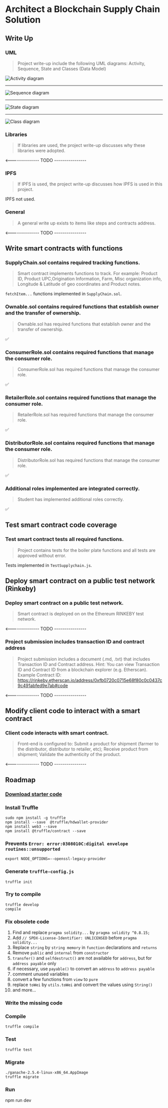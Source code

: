 # Architect a Blockchain Supply Chain Solution

## Write Up

### UML

> Project write-up include the following UML diagrams: Activity, Sequence, State and Classes (Data Model)

![Activity diagram](https://github.com/marceljm/supply-chain-dapp/blob/main/uml/activity.png)

---

![Sequence diagram](https://github.com/marceljm/supply-chain-dapp/blob/main/uml/sequence.png)

---

![State diagram](https://github.com/marceljm/supply-chain-dapp/blob/main/uml/state.png)

---

![Class diagram](https://github.com/marceljm/supply-chain-dapp/blob/main/uml/class.png)

### Libraries

> If libraries are used, the project write-up discusses why these libraries were adopted.

<-------------- TODO ----------------

### IPFS

> If IPFS is used, the project write-up discusses how IPFS is used in this project.

IPFS not used.

### General

> A general write up exists to items like steps and contracts address. 

<-------------- TODO ----------------

## Write smart contracts with functions

### SupplyChain.sol contains required tracking functions.

> Smart contract implements functions to track. For example: Product ID, Product UPC,Origination Information, Farm, Misc organization info, Longitude & Latitude of geo coordinates and Product notes.

`fetchItem...` functions implemented in `SupplyChain.sol`.

### Ownable.sol contains required functions that establish owner and the transfer of ownership.

> Ownable.sol has required functions that establish owner and the transfer of ownership.

:white_check_mark:

### ConsumerRole.sol contains required functions that manage the consumer role.

> ConsumerRole.sol has required functions that manage the consumer role.

:white_check_mark:

### RetailerRole.sol contains required functions that manage the consumer role.

> RetailerRole.sol has required functions that manage the consumer role.

:white_check_mark:

### DistributorRole.sol contains required functions that manage the consumer role.

> DistributorRole.sol has required functions that manage the consumer role.

:white_check_mark:

### Additional roles implemented are integrated correctly. 

> Student has implemented additional roles correctly. 

:white_check_mark:

## Test smart contract code coverage

### Test smart contract tests all required functions.

> Project contains tests for the boiler plate functions and all tests are approved without error.

Tests implemented in `TestSupplychain.js`.

## Deploy smart contract on a public test network (Rinkeby)

### Deploy smart contract on a public test network.

> Smart contract is deployed on on the Ethereum RINKEBY test network.

<-------------- TODO ----------------

### Project submission includes transaction ID and contract address

> Project submission includes a document (.md, .txt) that includes Transaction ID and Contract address. Hint: You can view Transaction ID and Contract ID from a blockchain explorer (e.g. Etherscan). Example Contract ID: https://rinkeby.etherscan.io/address/0xfb0720c0715e68f80c0c0437c9c491abfed9e7ab#code

<-------------- TODO ----------------

## Modify client code to interact with a smart contract

### Client code interacts with smart contract.

> Front-end is configured to: Submit a product for shipment (farmer to the distributor, distributor to retailer, etc); Receive product from shipment; Validate the authenticity of the product.

<-------------- TODO ----------------

## Roadmap

### [Download starter code](https://github.com/udacity/nd1309-Project-6b-Example-Template)

### Install Truffle
```
sudo npm install -g truffle
npm install --save  @truffle/hdwallet-provider
npm install web3 --save
npm install @truffle/contract --save
```

### Prevents `Error: error:0308010C:digital envelope routines::unsupported`
```
export NODE_OPTIONS=--openssl-legacy-provider
```

### Generate `truffle-config.js`
```
truffle init
```

### Try to compile
```
truffle develop
compile
```

### Fix obsolete code
1. Find and replace `pragma solidity...` by `pragma solidity ^0.8.15;`
2. Add `// SPDX-License-Identifier: UNLICENSED` before `pragma solidity...`
3. Replace `string` by `string memory` in `function` declarations and `returns`
4. Remove `public` and `internal` from `constructor`
5. `transfer()` and `selfdestruct()` are not available for `address`, but for `address payable` only
6. if necessary, use `payable()` to convert an `address` to `address payable` 
7. comment unused variables
8. convert a few functions from `view` to `pure`
9. replace `toWei` by `utils.toWei` and convert the values using `String()`
10. and more...

### Write the missing code

### Compile
```
truffle compile
```

### Test
```
truffle test
```

### Migrate
```
./ganache-2.5.4-linux-x86_64.AppImage
truffle migrate
```

### Run
npm run dev